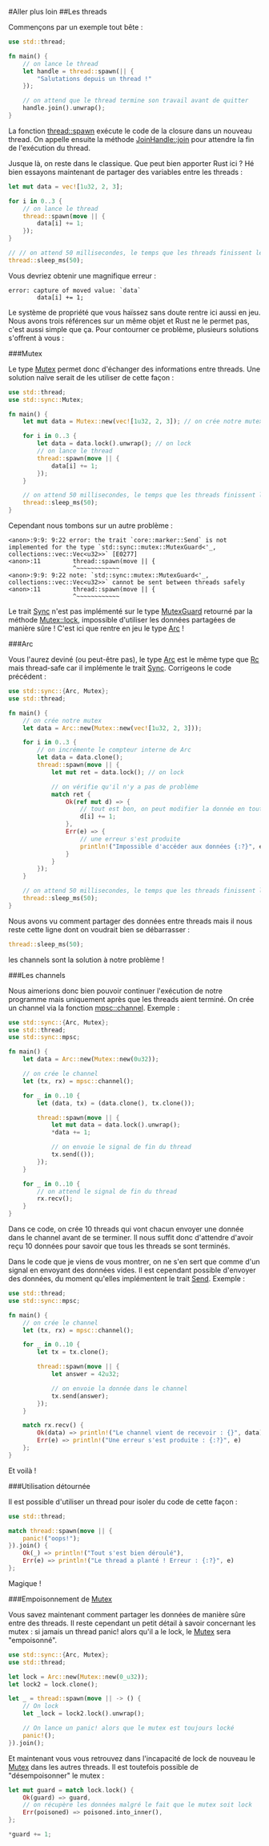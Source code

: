 #Aller plus loin
##Les threads

Commençons par un exemple tout bête :

```Rust
use std::thread;

fn main() {
    // on lance le thread
    let handle = thread::spawn(|| {
        "Salutations depuis un thread !"
    });

    // on attend que le thread termine son travail avant de quitter
    handle.join().unwrap();
}
```

La fonction [thread::spawn](https://doc.rust-lang.org/stable/std/thread/fn.spawn.html) exécute le code de la closure dans un nouveau thread. On appelle ensuite la méthode [JoinHandle::join](https://doc.rust-lang.org/stable/std/thread/struct.JoinHandle.html#method.join) pour attendre la fin de l'exécution du thread.

Jusque là, on reste dans le classique. Que peut bien apporter Rust ici ? Hé bien essayons maintenant de partager des variables entre les threads :

```Rust
let mut data = vec![1u32, 2, 3];

for i in 0..3 {
    // on lance le thread
    thread::spawn(move || {
        data[i] += 1;
    });
}

// // on attend 50 millisecondes, le temps que les threads finissent leur travail
thread::sleep_ms(50);
```

Vous devriez obtenir une magnifique erreur :

```Shell
error: capture of moved value: `data`
        data[i] += 1;
```

Le système de propriété que vous haïssez sans doute rentre ici aussi en jeu. Nous avons trois références sur un même objet et Rust ne le permet pas, c'est aussi simple que ça. Pour contourner ce problème, plusieurs solutions s'offrent à vous :

###Mutex

Le type [Mutex](https://doc.rust-lang.org/stable/std/sync/struct.Mutex.html) permet donc d'échanger des informations entre threads. Une solution naïve serait de les utiliser de cette façon :

```Rust
use std::thread;
use std::sync::Mutex;

fn main() {
    let mut data = Mutex::new(vec![1u32, 2, 3]); // on crée notre mutex

    for i in 0..3 {
        let data = data.lock().unwrap(); // on lock
        // on lance le thread
        thread::spawn(move || {
            data[i] += 1;
        });
    }

    // on attend 50 millisecondes, le temps que les threads finissent leur travail
    thread::sleep_ms(50);
}
```

Cependant nous tombons sur un autre problème :

```Shell
<anon>:9:9: 9:22 error: the trait `core::marker::Send` is not implemented for the type `std::sync::mutex::MutexGuard<'_, collections::vec::Vec<u32>>` [E0277]
<anon>:11         thread::spawn(move || {
                  ^~~~~~~~~~~~~
<anon>:9:9: 9:22 note: `std::sync::mutex::MutexGuard<'_, collections::vec::Vec<u32>>` cannot be sent between threads safely
<anon>:11         thread::spawn(move || {
                  ^~~~~~~~~~~~~
```

Le trait [Sync](https://doc.rust-lang.org/stable/std/marker/trait.Send.html) n'est pas implémenté sur le type [MutexGuard](https://doc.rust-lang.org/stable/std/sync/struct.MutexGuard.html) retourné par la méthode [Mutex::lock](https://doc.rust-lang.org/stable/std/sync/struct.Mutex.html#method.lock), impossible d'utiliser les données partagées de manière sûre ! C'est ici que rentre en jeu le type [Arc](https://doc.rust-lang.org/stable/std/sync/struct.Arc.html) !

###Arc

Vous l'aurez deviné (ou peut-être pas), le type [Arc](https://doc.rust-lang.org/stable/std/sync/struct.Arc.html) est le même type que [Rc](https://doc.rust-lang.org/stable/std/rc/struct.Rc.html) mais thread-safe car il implémente le trait [Sync](https://doc.rust-lang.org/stable/std/marker/trait.Sync.html). Corrigeons le code précédent :

```Rust
use std::sync::{Arc, Mutex};
use std::thread;

fn main() {
    // on crée notre mutex
    let data = Arc::new(Mutex::new(vec![1u32, 2, 3]));

    for i in 0..3 {
        // on incrémente le compteur interne de Arc
        let data = data.clone();
        thread::spawn(move || {
            let mut ret = data.lock(); // on lock

            // on vérifie qu'il n'y a pas de problème
            match ret {
                Ok(ref mut d) => {
                    // tout est bon, on peut modifier la donnée en toute sécurité !
                    d[i] += 1;
                },
                Err(e) => {
                    // une erreur s'est produite
                    println!("Impossible d'accéder aux données {:?}", e);
                }
            }
        });
    }

    // on attend 50 millisecondes, le temps que les threads finissent leur travail
    thread::sleep_ms(50);
}
```

Nous avons vu comment partager des données entre threads mais il nous reste cette ligne dont on voudrait bien se débarrasser :

```Rust
thread::sleep_ms(50);
```

les channels sont la solution à notre problème !

###Les channels

Nous aimerions donc bien pouvoir continuer l'exécution de notre programme mais uniquement après que les threads aient terminé. On crée un channel via la fonction [mpsc::channel](https://doc.rust-lang.org/stable/std/sync/mpsc/fn.channel.html). Exemple :

```Rust
use std::sync::{Arc, Mutex};
use std::thread;
use std::sync::mpsc;

fn main() {
    let data = Arc::new(Mutex::new(0u32));

    // on crée le channel
    let (tx, rx) = mpsc::channel();

    for _ in 0..10 {
        let (data, tx) = (data.clone(), tx.clone());

        thread::spawn(move || {
            let mut data = data.lock().unwrap();
            *data += 1;

            // on envoie le signal de fin du thread
            tx.send(());
        });
    }

    for _ in 0..10 {
        // on attend le signal de fin du thread
        rx.recv();
    }
}
```

Dans ce code, on crée 10 threads qui vont chacun envoyer une donnée dans le channel avant de se terminer. Il nous suffit donc d'attendre d'avoir reçu 10 données pour savoir que tous les threads se sont terminés.

Dans le code que je viens de vous montrer, on ne s'en sert que comme d'un signal en envoyant des données vides. Il est cependant possible d'envoyer des données, du moment qu'elles implémentent le trait [Send](https://doc.rust-lang.org/stable/std/marker/trait.Send.html). Exemple :

```Rust
use std::thread;
use std::sync::mpsc;

fn main() {
    // on crée le channel
    let (tx, rx) = mpsc::channel();

    for _ in 0..10 {
        let tx = tx.clone();

        thread::spawn(move || {
            let answer = 42u32;

            // on envoie la donnée dans le channel
            tx.send(answer);
        });
    }

    match rx.recv() {
        Ok(data) => println!("Le channel vient de recevoir : {}", data),
        Err(e) => println!("Une erreur s'est produite : {:?}", e)
    };
}
```

Et voilà !

###Utilisation détournée

Il est possible d'utiliser un thread pour isoler du code de cette façon :

```Rust
use std::thread;

match thread::spawn(move || {
    panic!("oops!");
}).join() {
    Ok(_) => println!("Tout s'est bien déroulé"),
    Err(e) => println!("Le thread a planté ! Erreur : {:?}", e)
};
```

Magique !

###Empoisonnement de [Mutex](https://doc.rust-lang.org/stable/std/sync/struct.Mutex.html)

Vous savez maintenant comment partager les données de manière sûre entre des threads. Il reste cependant un petit détail à savoir concernant les mutex : si jamais un thread panic! alors qu'il a le lock, le [Mutex](https://doc.rust-lang.org/stable/std/sync/struct.Mutex.html) sera "empoisonné".

```Rust
use std::sync::{Arc, Mutex};
use std::thread;

let lock = Arc::new(Mutex::new(0_u32));
let lock2 = lock.clone();

let _ = thread::spawn(move || -> () {
    // On lock
    let _lock = lock2.lock().unwrap();

    // On lance un panic! alors que le mutex est toujours locké
    panic!();
}).join();
```

Et maintenant vous vous retrouvez dans l'incapacité de lock de nouveau le [Mutex](https://doc.rust-lang.org/stable/std/sync/struct.Mutex.html) dans les autres threads. Il est toutefois possible de "désempoisonner" le mutex :

```Rust
let mut guard = match lock.lock() {
    Ok(guard) => guard,
    // on récupère les données malgré le fait que le mutex soit lock
    Err(poisoned) => poisoned.into_inner(),
};

*guard += 1;
```
